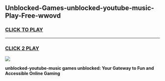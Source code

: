 
## Unblocked-Games-unblocked-youtube-music-Play-Free-wwovd
<h3>
<a href="https://premium76.site?title=unblocked-youtube-music&ref=21A">CLICK TO PLAY</a></h3>
<hr>

<h3>
<a href="https://premium76.site?title=unblocked-youtube-music&ref=21A">CLICK 2 PLAY</a>
  
</h3>

<a href="https://premium76.site?title=unblocked-youtube-music&ref=21A"><img src="https://clearcache.store/games.png"></a>


**unblocked-youtube-music games unblocked: Your Gateway to Fun and Accessible Online Gaming**
